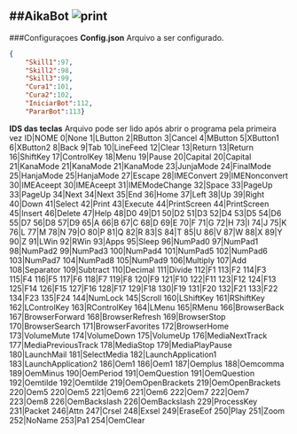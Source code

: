 ##AikaBot
![print](https://i.imgur.com/7mxyakO.jpg)
---
###Configuraçoes
**Config.json** Arquivo a ser configurado.
```json
{
    "Skill1":97,
    "Skill2":98,
    "Skill3":99,
    "Cura1":101,
    "Cura2":102,
    "IniciarBot":112,
    "PararBot":113}
```
**IDS das teclas** Arquivo pode ser lido após abrir o programa pela primeira vez
ID|NOME
0|None
1|LButton
2|RButton
3|Cancel
4|MButton
5|XButton1
6|XButton2
8|Back
9|Tab
10|LineFeed
12|Clear
13|Return
13|Return
16|ShiftKey
17|ControlKey
18|Menu
19|Pause
20|Capital
20|Capital
21|KanaMode
21|KanaMode
21|KanaMode
23|JunjaMode
24|FinalMode
25|HanjaMode
25|HanjaMode
27|Escape
28|IMEConvert
29|IMENonconvert
30|IMEAceept
30|IMEAceept
31|IMEModeChange
32|Space
33|PageUp
33|PageUp
34|Next
34|Next
35|End
36|Home
37|Left
38|Up
39|Right
40|Down
41|Select
42|Print
43|Execute
44|PrintScreen
44|PrintScreen
45|Insert
46|Delete
47|Help
48|D0
49|D1
50|D2
51|D3
52|D4
53|D5
54|D6
55|D7
56|D8
57|D9
65|A
66|B
67|C
68|D
69|E
70|F
71|G
72|H
73|I
74|J
75|K
76|L
77|M
78|N
79|O
80|P
81|Q
82|R
83|S
84|T
85|U
86|V
87|W
88|X
89|Y
90|Z
91|LWin
92|RWin
93|Apps
95|Sleep
96|NumPad0
97|NumPad1
98|NumPad2
99|NumPad3
100|NumPad4
101|NumPad5
102|NumPad6
103|NumPad7
104|NumPad8
105|NumPad9
106|Multiply
107|Add
108|Separator
109|Subtract
110|Decimal
111|Divide
112|F1
113|F2
114|F3
115|F4
116|F5
117|F6
118|F7
119|F8
120|F9
121|F10
122|F11
123|F12
124|F13
125|F14
126|F15
127|F16
128|F17
129|F18
130|F19
131|F20
132|F21
133|F22
134|F23
135|F24
144|NumLock
145|Scroll
160|LShiftKey
161|RShiftKey
162|LControlKey
163|RControlKey
164|LMenu
165|RMenu
166|BrowserBack
167|BrowserForward
168|BrowserRefresh
169|BrowserStop
170|BrowserSearch
171|BrowserFavorites
172|BrowserHome
173|VolumeMute
174|VolumeDown
175|VolumeUp
176|MediaNextTrack
177|MediaPreviousTrack
178|MediaStop
179|MediaPlayPause
180|LaunchMail
181|SelectMedia
182|LaunchApplication1
183|LaunchApplication2
186|Oem1
186|Oem1
187|Oemplus
188|Oemcomma
189|OemMinus
190|OemPeriod
191|OemQuestion
191|OemQuestion
192|Oemtilde
192|Oemtilde
219|OemOpenBrackets
219|OemOpenBrackets
220|Oem5
220|Oem5
221|Oem6
221|Oem6
222|Oem7
222|Oem7
223|Oem8
226|OemBackslash
226|OemBackslash
229|ProcessKey
231|Packet
246|Attn
247|Crsel
248|Exsel
249|EraseEof
250|Play
251|Zoom
252|NoName
253|Pa1
254|OemClear